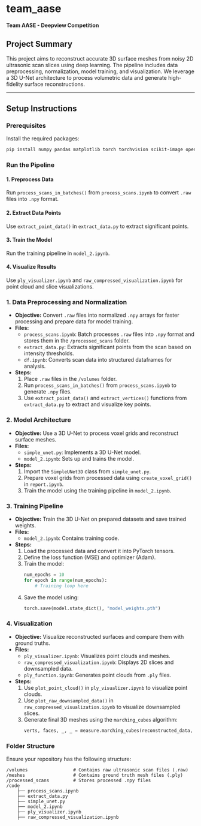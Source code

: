 # team_aase
**Team AASE - Deepview Competition**

## Project Summary
This project aims to reconstruct accurate 3D surface meshes from noisy 2D ultrasonic scan slices using deep learning. The pipeline includes data preprocessing, normalization, model training, and visualization. We leverage a 3D U-Net architecture to process volumetric data and generate high-fidelity surface reconstructions.

---


## **Setup Instructions**

### **Prerequisites**
Install the required packages:
```bash
pip install numpy pandas matplotlib torch torchvision scikit-image open3d
```


### **Run the Pipeline**

#### **1. Preprocess Data**
Run `process_scans_in_batches()` from `process_scans.ipynb` to convert `.raw` files into `.npy` format.

#### **2. Extract Data Points**
Use `extract_point_data()` in `extract_data.py` to extract significant points.

#### **3. Train the Model**
Run the training pipeline in `model_2.ipynb`.

#### **4. Visualize Results**
Use `ply_visualizer.ipynb` and `raw_compressed_visualization.ipynb` for point cloud and slice visualizations.

### **1. Data Preprocessing and Normalization**
   - **Objective:** Convert `.raw` files into normalized `.npy` arrays for faster processing and prepare data for model training.
   - **Files:**
     - `process_scans.ipynb`: Batch processes `.raw` files into `.npy` format and stores them in the `/processed_scans` folder.
     - `extract_data.py`: Extracts significant points from the scan based on intensity thresholds.
     - `df.ipynb`: Converts scan data into structured dataframes for analysis.
   - **Steps:**
     1. Place `.raw` files in the `/volumes` folder.
     2. Run `process_scans_in_batches()` from `process_scans.ipynb` to generate `.npy` files.
     3. Use `extract_point_data()` and `extract_vertices()` functions from `extract_data.py` to extract and visualize key points.

### **2. Model Architecture**
   - **Objective:** Use a 3D U-Net to process voxel grids and reconstruct surface meshes.
   - **Files:**
     - `simple_unet.py`: Implements a 3D U-Net model.
     - `model_2.ipynb`: Sets up and trains the model.
   - **Steps:**
     1. Import the `SimpleUNet3D` class from `simple_unet.py`.
     2. Prepare voxel grids from processed data using `create_voxel_grid()` in `report.ipynb`.
     3. Train the model using the training pipeline in `model_2.ipynb`.

### **3. Training Pipeline**
   - **Objective:** Train the 3D U-Net on prepared datasets and save trained weights.
   - **Files:**
     - `model_2.ipynb`: Contains training code.
   - **Steps:**
     1. Load the processed data and convert it into PyTorch tensors.
     2. Define the loss function (MSE) and optimizer (Adam).
     3. Train the model:
        ```python
        num_epochs = 10
        for epoch in range(num_epochs):
            # Training loop here
        ```
     4. Save the model using:
        ```python
        torch.save(model.state_dict(), "model_weights.pth")
        ```

### **4. Visualization**
   - **Objective:** Visualize reconstructed surfaces and compare them with ground truths.
   - **Files:**
     - `ply_visualizer.ipynb`: Visualizes point clouds and meshes.
     - `raw_compressed_visualization.ipynb`: Displays 2D slices and downsampled data.
     - `ply_function.ipynb`: Generates point clouds from `.ply` files.
   - **Steps:**
     1. Use `plot_point_cloud()` in `ply_visualizer.ipynb` to visualize point clouds.
     2. Use `plot_raw_downsampled_data()` in `raw_compressed_visualization.ipynb` to visualize downsampled slices.
     3. Generate final 3D meshes using the `marching_cubes` algorithm:
        ```python
        verts, faces, _, _ = measure.marching_cubes(reconstructed_data, level=threshold)
        ```



### **Folder Structure**
Ensure your repository has the following structure:
```
/volumes                 # Contains raw ultrasonic scan files (.raw)
/meshes                  # Contains ground truth mesh files (.ply)
/processed_scans         # Stores processed .npy files
/code
    ├── process_scans.ipynb
    ├── extract_data.py
    ├── simple_unet.py
    ├── model_2.ipynb
    ├── ply_visualizer.ipynb
    ├── raw_compressed_visualization.ipynb
```
